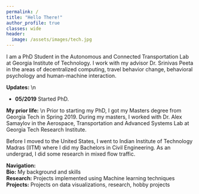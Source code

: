 ```yaml
---
permalink: /
title: "Hello There!"
author_profile: true
classes: wide
header:
  image: /assets/images/tech.jpg
---
```



I am a PhD Student in the Autonomous and Connected Transportation Lab at Georgia Institute of Technology. I work with my advisor Dr. Srinivas Peeta in the areas of decentralized computing, travel behavior change, behavioral psychology and human-machine interaction. 

**Updates:** \n
- **05/2019** Started PhD.

**My prior life:** \n
Prior to starting my PhD, I got my Masters degree from Georgia Tech in Spring 2019. During my masters, I worked with Dr. Alex Samaylov in the Aerospace, Transportation and Advanced Systems Lab at Georgia Tech Research Institute. 

Before I moved to the United States, I went to Indian Institute of Technology Madras (IITM) where I did my Bachelors in Civil Engineering. As an undergrad, I did some research in mixed flow traffic. 

**Navigation:**  
**Bio:** My background and skills  
**Research:** Projects implemented using Machine learning techniques  
**Projects:** Projects on data visualizations, research, hobby projects 
